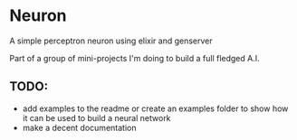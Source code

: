 # Neuron

A simple perceptron neuron using elixir and genserver

Part of a group of mini-projects I'm doing to build a full fledged A.I.

## TODO: 
* add examples to the readme or create an examples folder to show how it can be used to build a neural network
* make a decent documentation